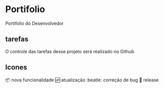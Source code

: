 # Portifolio 

Portifolio do Desenvolvedor

## tarefas

O controle das tarefas desse projeto será realizado no Github

## Icones 


:package: nova funcionalidade
:up: atualização 
:beatle: correção de bug
:checkered_flag: release
